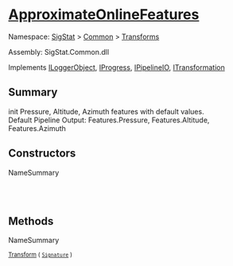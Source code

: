 # [ApproximateOnlineFeatures](./ApproximateOnlineFeatures.md)

Namespace: [SigStat]() > [Common](./../README.md) > [Transforms](./README.md)

Assembly: SigStat.Common.dll

Implements [ILoggerObject](./../ILoggerObject.md), [IProgress](./../Helpers/IProgress.md), [IPipelineIO](./../Pipeline/IPipelineIO.md), [ITransformation](./../ITransformation.md)

## Summary
init Pressure, Altitude, Azimuth features with default values.  <br>Default Pipeline Output: Features.Pressure, Features.Altitude, Features.Azimuth

## Constructors

NameSummary

<sub></sub><br><sub></sub><br>


## Methods

NameSummary

<sub>[Transform](./Methods/ApproximateOnlineFeatures-100663548.md) ( [`Signature`](./../Signature.md) )</sub><br><sub></sub><br>


